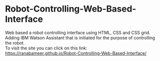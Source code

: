 # Robot-Controlling-Web-Based-Interface
Web based a robot controlling interface using HTML, CSS and CSS grid.<br/>
Adding IBM Watson Assistant that is initiated for the purpose of controlling the robot.<br/>
To visit the site you can click on this link:
https://ranabameer.github.io/Robot-Controlling-Web-Based-Interface/
